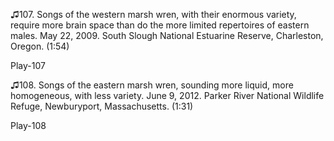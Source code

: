 ♫107. Songs of the western marsh wren, with their enormous variety,
require more brain space than do the more limited repertoires of eastern
males. May 22, 2009. South Slough National Estuarine Reserve,
Charleston, Oregon. (1:54)

Play-107

♫108. Songs of the eastern marsh wren, sounding more liquid, more
homogeneous, with less variety. June 9, 2012. Parker River National
Wildlife Refuge, Newburyport, Massachusetts. (1:31)

Play-108
